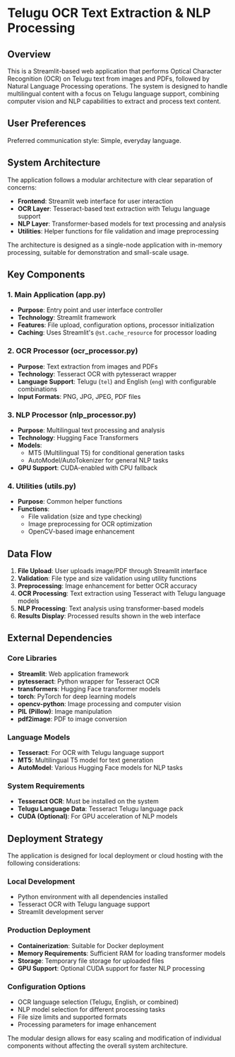 # Telugu OCR Text Extraction & NLP Processing

## Overview

This is a Streamlit-based web application that performs Optical Character Recognition (OCR) on Telugu text from images and PDFs, followed by Natural Language Processing operations. The system is designed to handle multilingual content with a focus on Telugu language support, combining computer vision and NLP capabilities to extract and process text content.

## User Preferences

Preferred communication style: Simple, everyday language.

## System Architecture

The application follows a modular architecture with clear separation of concerns:

- **Frontend**: Streamlit web interface for user interaction
- **OCR Layer**: Tesseract-based text extraction with Telugu language support
- **NLP Layer**: Transformer-based models for text processing and analysis
- **Utilities**: Helper functions for file validation and image preprocessing

The architecture is designed as a single-node application with in-memory processing, suitable for demonstration and small-scale usage.

## Key Components

### 1. Main Application (app.py)
- **Purpose**: Entry point and user interface controller
- **Technology**: Streamlit framework
- **Features**: File upload, configuration options, processor initialization
- **Caching**: Uses Streamlit's `@st.cache_resource` for processor loading

### 2. OCR Processor (ocr_processor.py)
- **Purpose**: Text extraction from images and PDFs
- **Technology**: Tesseract OCR with pytesseract wrapper
- **Language Support**: Telugu (`tel`) and English (`eng`) with configurable combinations
- **Input Formats**: PNG, JPG, JPEG, PDF files

### 3. NLP Processor (nlp_processor.py)
- **Purpose**: Multilingual text processing and analysis
- **Technology**: Hugging Face Transformers
- **Models**: 
  - MT5 (Multilingual T5) for conditional generation tasks
  - AutoModel/AutoTokenizer for general NLP tasks
- **GPU Support**: CUDA-enabled with CPU fallback

### 4. Utilities (utils.py)
- **Purpose**: Common helper functions
- **Functions**:
  - File validation (size and type checking)
  - Image preprocessing for OCR optimization
  - OpenCV-based image enhancement

## Data Flow

1. **File Upload**: User uploads image/PDF through Streamlit interface
2. **Validation**: File type and size validation using utility functions
3. **Preprocessing**: Image enhancement for better OCR accuracy
4. **OCR Processing**: Text extraction using Tesseract with Telugu language models
5. **NLP Processing**: Text analysis using transformer-based models
6. **Results Display**: Processed results shown in the web interface

## External Dependencies

### Core Libraries
- **Streamlit**: Web application framework
- **pytesseract**: Python wrapper for Tesseract OCR
- **transformers**: Hugging Face transformer models
- **torch**: PyTorch for deep learning models
- **opencv-python**: Image processing and computer vision
- **PIL (Pillow)**: Image manipulation
- **pdf2image**: PDF to image conversion

### Language Models
- **Tesseract**: For OCR with Telugu language support
- **MT5**: Multilingual T5 model for text generation
- **AutoModel**: Various Hugging Face models for NLP tasks

### System Requirements
- **Tesseract OCR**: Must be installed on the system
- **Telugu Language Data**: Tesseract Telugu language pack
- **CUDA (Optional)**: For GPU acceleration of NLP models

## Deployment Strategy

The application is designed for local deployment or cloud hosting with the following considerations:

### Local Development
- Python environment with all dependencies installed
- Tesseract OCR with Telugu language support
- Streamlit development server

### Production Deployment
- **Containerization**: Suitable for Docker deployment
- **Memory Requirements**: Sufficient RAM for loading transformer models
- **Storage**: Temporary file storage for uploaded files
- **GPU Support**: Optional CUDA support for faster NLP processing

### Configuration Options
- OCR language selection (Telugu, English, or combined)
- NLP model selection for different processing tasks
- File size limits and supported formats
- Processing parameters for image enhancement

The modular design allows for easy scaling and modification of individual components without affecting the overall system architecture.